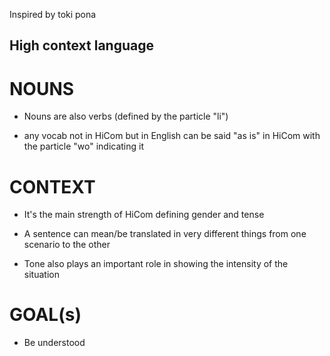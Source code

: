 Inspired by toki pona
## High context language

# NOUNS
- Nouns are also verbs (defined by the particle "li")

- any vocab not in HiCom but in English can be said "as is" in HiCom with the particle "wo" indicating it
# CONTEXT
- It's the main strength of HiCom defining gender and tense

- A sentence can mean/be translated in very different things from one scenario to the other

- Tone also plays an important role in showing the intensity of the situation
# GOAL(s)
- Be understood